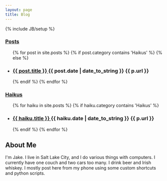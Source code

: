 ```yaml
---
layout: page
title: Blog
---
```

{% include JB/setup %}
<div class="row">
  <div class="span8">
    <h3><a href="/posts">
      Posts
    </a></h3>
    <ul class="posts">
      {% for post in site.posts %}
      {% if post.category contains 'Haikus' %}
      {% else %}
      <li>
        <h3>
          <a href="{{ post.url }}">
            {{ post.title }}
          </a>
           <span class="post-date">
            {{ post.date | date_to_string }}
          </span>
          <span>
          {{ p.url }}
          </span>
        </h3>
      </li>
      {% endif %}
      {% endfor %}
    </ul>
    <h3><a href="/haikus">
      Haikus
    </a></h3>
    <ul class="posts">
      {% for haiku in site.posts %}
      {% if haiku.category contains 'Haikus' %}
      <li>
        <h3>
          <a href="{{ haiku.url }}">
            {{ haiku.title }}
          </a>
          <span class="post-date">
            {{ haiku.date | date_to_string }}
          </span>
          <span>
            {{ p.url }}
          </span>
        </h3>
      </li>
      {% endif %}
      {% endfor %}
    </ul>
  </div>
  <div class="span4">
    <h2>About Me</h2>
    <p>I'm Jake. I live in Salt Lake City, and I do various things with computers. I currently have one couch and two cars too many. I drink beer and Irish whiskey. I mostly post here from my phone using some custom shortcuts and python scripts.</p>
  </div>
</div>